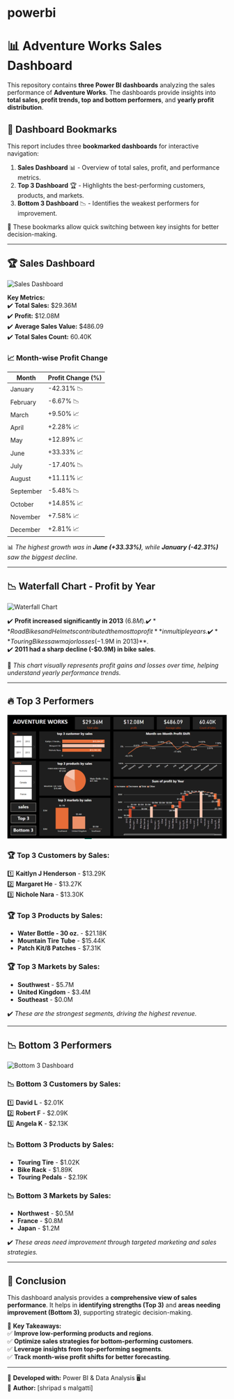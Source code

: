 # powerbi
# 📊 Adventure Works Sales Dashboard

This repository contains **three Power BI dashboards** analyzing the sales performance of **Adventure Works**. The dashboards provide insights into **total sales, profit trends, top and bottom performers**, and **yearly profit distribution**.

## 🔖 Dashboard Bookmarks  

This report includes three **bookmarked dashboards** for interactive navigation:  
1. **Sales Dashboard** 📊 - Overview of total sales, profit, and performance metrics.  
2. **Top 3 Dashboard** 🏆 - Highlights the best-performing customers, products, and markets.  
3. **Bottom 3 Dashboard** 📉 - Identifies the weakest performers for improvement.  

📌 These bookmarks allow quick switching between key insights for better decision-making.

---

## 🏆 Sales Dashboard  

![Sales Dashboard](sales.dashboard.png)

**Key Metrics:**  
✔️ **Total Sales:** $29.36M  
✔️ **Profit:** $12.08M  
✔️ **Average Sales Value:** $486.09  
✔️ **Total Sales Count:** 60.40K  

### 📈 Month-wise Profit Change  

| Month      | Profit Change (%) |
|------------|------------------|
| January    | -42.31% 📉 |
| February   | -6.67% 📉 |
| March      | +9.50% 📈 |
| April      | +2.28% 📈 |
| May        | +12.89% 📈 |
| June       | +33.33% 📈 |
| July       | -17.40% 📉 |
| August     | +11.11% 📈 |
| September  | -5.48% 📉 |
| October    | +14.85% 📈 |
| November   | +7.58% 📈 |
| December   | +2.81% 📈 |

📊 *The highest growth was in **June (+33.33%)**, while **January (-42.31%)** saw the biggest decline.*

---

## 📉 Waterfall Chart - Profit by Year  

![Waterfall Chart](bottom3dashboard.png)

✔️ **Profit increased significantly in 2013** ($6.8M).  
✔️ **Road Bikes and Helmets contributed the most to profit** in multiple years.  
✔️ **Touring Bikes saw major losses (-$1.9M in 2013)**.  
✔️ **2011 had a sharp decline (-$0.9M) in bike sales**.  

📌 *This chart visually represents profit gains and losses over time, helping understand yearly performance trends.*

---

## 🔥 Top 3 Performers  

![Top 3 Dashboard](top3dashboard.png)

### 🏆 Top 3 Customers by Sales:  
1️⃣ **Kaitlyn J Henderson** - $13.29K  
2️⃣ **Margaret He** - $13.27K  
3️⃣ **Nichole Nara** - $13.30K  

### 🏆 Top 3 Products by Sales:  
- **Water Bottle - 30 oz.** - $21.18K  
- **Mountain Tire Tube** - $15.44K  
- **Patch Kit/8 Patches** - $7.31K  

### 🏆 Top 3 Markets by Sales:  
- **Southwest** - $5.7M  
- **United Kingdom** - $3.4M  
- **Southeast** - $0.0M  

✔️ *These are the strongest segments, driving the highest revenue.*

---

## 📉 Bottom 3 Performers  

![Bottom 3 Dashboard](bottom3dashboard.png)

### 📉 Bottom 3 Customers by Sales:  
1️⃣ **David L** - $2.01K  
2️⃣ **Robert F** - $2.09K  
3️⃣ **Angela K** - $2.13K  

### 📉 Bottom 3 Products by Sales:  
- **Touring Tire** - $1.02K  
- **Bike Rack** - $1.89K  
- **Touring Pedals** - $2.19K  

### 📉 Bottom 3 Markets by Sales:  
- **Northwest** - $0.5M  
- **France** - $0.8M  
- **Japan** - $1.2M  

✔️ *These areas need improvement through targeted marketing and sales strategies.*

---

## 📢 Conclusion  

This dashboard analysis provides a **comprehensive view of sales performance**. It helps in **identifying strengths (Top 3)** and **areas needing improvement (Bottom 3)**, supporting strategic decision-making.

📌 **Key Takeaways:**  
✅ **Improve low-performing products and regions**.  
✅ **Optimize sales strategies for bottom-performing customers**.  
✅ **Leverage insights from top-performing segments**.  
✅ **Track month-wise profit shifts for better forecasting**.  

---

📌 **Developed with:** Power BI & Data Analysis 🖥️📊  
📢 **Author:** [shripad s malgatti]
